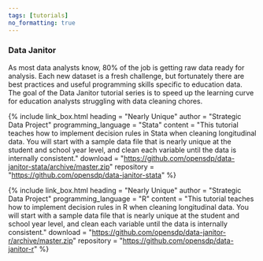 ```yaml
---
tags: [tutorials]
no_formatting: true
---
```


### Data Janitor
As most data analysts know, 80% of the job is getting raw data ready for analysis. Each new dataset is a fresh challenge, but fortunately there are best practices and useful programming skills specific to education data. The goal of the Data Janitor tutorial series is to speed up the learning curve for education analysts struggling with data cleaning chores.

{% include link_box.html
  heading = "Nearly Unique"
  author = "Strategic Data Project"
  programming_language = "Stata"
  content = "This tutorial teaches how to implement decision rules in Stata when cleaning longitudinal data. You will start with a sample data file that is nearly unique at the student and school year level, and clean each variable until the data is internally consistent."
  download = "https://github.com/opensdp/data-janitor-stata/archive/master.zip"
  repository = "https://github.com/opensdp/data-janitor-stata"
  %}

{% include link_box.html
  heading = "Nearly Unique"
  author = "Strategic Data Project"
  programming_language = "R"
  content =  "This tutorial teaches how to implement decision rules in R when cleaning longitudinal data. You will start with a sample data file that is nearly unique at the student and school year level, and clean each variable until the data is internally consistent."
  download = "https://github.com/opensdp/data-janitor-r/archive/master.zip"
	repository = "https://github.com/opensdp/data-janitor-r"
	%}
